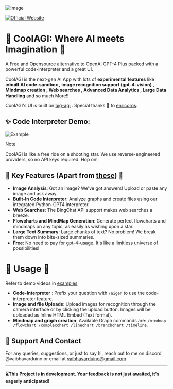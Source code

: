 ![image](https://github.com/nextgen-user/freegpt4plus/assets/150797204/9b0e1232-4791-4d61-b949-16f9eb284c22)

[![Official Website](https://img.shields.io/badge/CoolAGI_Website-%23096bde?style=for-the-badge&logo=vercel&label=launch)](https://coolagi.vercel.app/)

# 🚀 CoolAGI: Where AI meets Imagination 🌌
A Free and Opensource alternative to OpenAI GPT-4 Plus packed with a powerful code-interpreter and a great UI.

CoolAGI is the next-gen AI App with lots of **experimental features** like **inbuilt AI code-sandbox , image recognition support (gpt-4-vision) , Mindmap creation , Web searches , Advanced Data Analytics , Large Data Handling** and so much More!!

CoolAGI's UI  is built on [big-agi](https://github.com/enricoros/big-AGI) . Special thanks 💖 to [enricoros](https://github.com/enricoros).

## ✨ Code Interpreter Demo:
![Example](https://github.com/nextgen-user/CoolAGI/blob/main/Examples/code-interpreter-example.gif)

> [!Note]
> CoolAGI is like a free ride on a shooting star. We use reverse-engineered providers, so no API keys required. Hop on!

## 🌠 Key Features (Apart from [these](https://github.com/enricoros/big-AGI?tab=readme-ov-file#-key-features-)) 🌠

- **Image Analysis**: Got an image? We've got answers! Upload or paste any image and ask away.
- **Built-In Code Interpreter**: Analyze graphs and create files using our integrated Python-GPT4 interpreter.
- **Web Searches**: The BingChat API support makes web searches a breeze.
- **Flowcharts and MindMap Generation**: Generate perfect flowcharts and mindmaps on any topic, as easily as wishing upon a star.
- **Large Text Summary**: Large chunks of text? No problem! We break them down into bite-sized summaries.
- **Free**: No need to pay for gpt-4-usage. It's like a limitless universe of possibilities!

# 🌌 Usage 🌌
Refer to demo videos in [examples](https://github.com/nextgen-user/CoolAGI/tree/main/Examples)
- **Code-Interpreter** : Prefix your question with  ```/aigen``` to use the code-interpreter feature. 
- **Image and file Uploads**: Upload images for recognition through the camera interface or by clicking the upload button. Images will be uploaded as Inline HTML Embed (Text format).
- **Mindmap and graph creation**: Available Graph commands are: ```/mindmap /flowchart /complexchart /linechart /branchchart /timeline. ```

## 💖 Support And Contact
For any queries, suggestions, or just to say hi, reach out to me on discord @vaibhavarduino or email at vaibhavarduino@gmail.com

-------------------------
**⌛This Project is in development. Your feedback is not just awaited, it's eagerly anticipated!**
